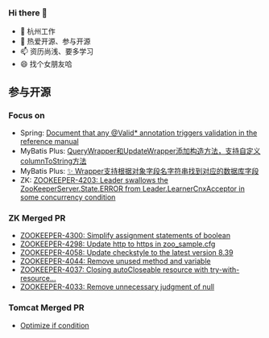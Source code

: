 ### Hi there 👋

- 🔭 杭州工作
- 👯 热爱开源、参与开源
- 📫 资历尚浅、要多学习
- 😄 找个女朋友哈


## 参与开源

### Focus on

- Spring: [Document that any @Valid* annotation triggers validation in the reference manual](https://github.com/spring-projects/spring-framework/issues/27050)
- MyBatis Plus: [QueryWrapper和UpdateWrapper添加构造方法，支持自定义columnToString方法](https://github.com/baomidou/mybatis-plus/pull/3620)
- MyBatis Plus: [✨ Wrapper支持根据对象字段名字符串找到对应的数据库字段](https://github.com/baomidou/mybatis-plus/pull/3622)
- ZK: [ZOOKEEPER-4203: Leader swallows the ZooKeeperServer.State.ERROR from Leader.LearnerCnxAcceptor in some concurrency condition](https://github.com/apache/zookeeper/pull/1596)


### ZK Merged PR

- [ZOOKEEPER-4300: Simplify assignment statements of boolean
](https://github.com/apache/zookeeper/commit/016ffd9a3ec2cb669071e881d677441314aa8bfd)
- [ZOOKEEPER-4298: Update http to https in zoo_sample.cfg](https://github.com/apache/zookeeper/commit/c499202a2c470e2e365ef109c8e49784cb043367)
- [ZOOKEEPER-4058: Update checkstyle to the latest version 8.39](https://github.com/apache/zookeeper/commit/e8dc2b3210b001094b6179e0deacdb2cebded31f)
- [ZOOKEEPER-4044: Remove unused method and variable](https://github.com/apache/zookeeper/commit/a10c6b4a78fa28b785d18cc973026da971bb4fe3)
- [ZOOKEEPER-4037: Closing autoCloseable resource with try-with-resource…
](https://github.com/apache/zookeeper/commit/a30acd2b9168042d52f593c985cbbda8622d83d7)
- [ZOOKEEPER-4033: Remove unnecessary judgment of null](https://github.com/apache/zookeeper/commit/a67272a0ad8b1138c61306a02563fc39a0c79101)


### Tomcat Merged PR

- [Optimize if condition](https://github.com/apache/tomcat/commit/92eabe5b666f3a6c699ef70bb64be0e8716d006a)
